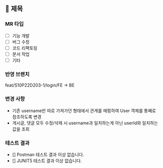 ## 📕 제목

### MR 타입

- [ ] 기능 개발
- [ ] 버그 수정
- [ ] 코드 리팩토링
- [ ] 문서 작업
- [ ] 기타

### 반영 브랜치

feat/S10P22D203-1/login/FE -> BE

### 변경 사항

- 기존 username만 따로 가져가던 형태에서 관계를 매핑하여 User 객체를 통째로 참조하도록 변경
- 게시글, 댓글 모두 수정/삭제 시 username과 일치하는게 아닌 userId와 일치하는 값을 조회

### 테스트 결과

- [] Postman 테스트 결과 이상 없습니다.
- [] JUNIT5 테스트 결과 이상 없습니다.
